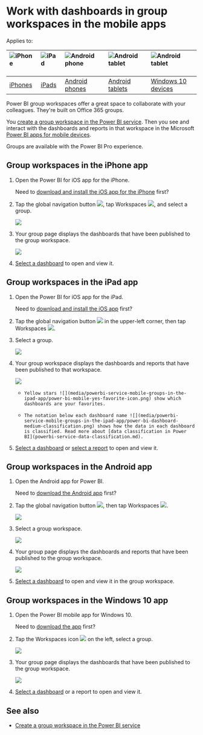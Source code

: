 <properties 
   pageTitle="Work with dashboards in group workspaces in the mobile apps"
   description="Power BI group workspaces are built on Office 365 groups. Read about viewing and interacting with dashboards in the Power BI mobile apps."
   services="powerbi" 
   documentationCenter="" 
   authors="maggiesMSFT" 
   manager="erikre" 
   backup=""
   editor=""
   tags=""
   qualityFocus="no"
   qualityDate=""/>
 
<tags
   ms.service="powerbi"
   ms.devlang="NA"
   ms.topic="article"
   ms.tgt_pltfrm="NA"
   ms.workload="powerbi"
   ms.date="02/07/2017"
   ms.author="maggies"/>

# Work with dashboards in group workspaces in the mobile apps

Applies to:

| ![iPhone](media/powerbi-service-mobile-groups-in-the-ipad-app/iphone-logo-50-px.png) | ![iPad](media/powerbi-service-mobile-groups-in-the-ipad-app/ipad-logo-50-px.png) | ![Android phone](media/powerbi-service-mobile-groups-in-the-ipad-app/android-phone-logo-50-px.png) | ![Android tablet](media/powerbi-service-mobile-groups-in-the-ipad-app/android-tablet-logo-50-px.png) | ![Android tablet](media/powerbi-service-mobile-groups-in-the-ipad-app/win-10-logo-50-px.png) |
|:------------------------|:----------------------------|:----------------------------|:----------------------------------------|:-----------------|
| [iPhones](powerbi-service-mobile-groups-in-the-ipad-app.md#group-workspaces-in-the-iphone-app) | [iPads](powerbi-service-mobile-groups-in-the-ipad-app.md#group-workspaces-in-the-ipad-app) | [Android phones](powerbi-service-mobile-groups-in-the-ipad-app.md#group-workspaces-in-the-android-app) | [Android tablets](powerbi-service-mobile-groups-in-the-ipad-app.md#group-workspaces-in-the-android-app) | [Windows 10 devices](powerbi-service-mobile-groups-in-the-ipad-app.md#group-workspaces-in-the-windows-10-app) |


Power BI group workspaces offer a great space to collaborate with your colleagues. They're built on Office 365 groups.

You [create a group workspace in the Power BI service](powerbi-service-create-a-group-in-power-bi.md). Then you see and interact with the dashboards and reports in that workspace in the Microsoft [Power BI apps for mobile devices](powerbi-power-bi-apps-for-mobile-devices.md). 

Groups are available with the Power BI Pro experience.

## Group workspaces in the iPhone app
1.  Open the Power BI for iOS app for the iPhone. 

    Need to [download and install the iOS app for the iPhone](http://go.microsoft.com/fwlink/?LinkId=522062) first?

2.  Tap the global navigation button ![](media/powerbi-service-mobile-groups-in-the-ipad-app/power-bi-iphone-global-nav-button.png), tap Workspaces ![](media/powerbi-service-mobile-groups-in-the-ipad-app/power-bi-iphone-workspaces-icon-lc.png), and select a group. 
 
    ![](media/powerbi-service-mobile-groups-in-the-ipad-app/power-bi-iphone-workspaces.png)

3.  Your group page displays the dashboards that have been published to the group workspace.  

    ![](media/powerbi-service-mobile-groups-in-the-ipad-app/power-bi-iphone-groups-dashboards.png)

4.  [Select a dashboard](powerbi-mobile-create-dashboard.md) to open and view it.


## Group workspaces in the iPad app

1.  Open the Power BI for iOS app for the iPad. 

    Need to [download and install the iOS app](http://go.microsoft.com/fwlink/?LinkId=522062) first?

2.  Tap the global navigation button ![](media/powerbi-service-mobile-groups-in-the-ipad-app/power-bi-iphone-global-nav-button.png) in the upper-left corner, then tap Workspaces ![](media/powerbi-service-mobile-groups-in-the-ipad-app/power-bi-iphone-workspaces-icon-lc.png).

3.  Select a group.

    ![](media/powerbi-service-mobile-groups-in-the-ipad-app/power-bi-ipad-workspaces.png)

4.  Your group workspace displays the dashboards and reports that have been published to that workspace.

    ![](media/powerbi-service-mobile-groups-in-the-ipad-app/power-bi-ipad-workspace-dashboards.png)

     -     Yellow stars ![](media/powerbi-service-mobile-groups-in-the-ipad-app/power-bi-mobile-yes-favorite-icon.png) show which dashboards are your favorites. 

     -     The notation below each dashboard name ![](media/powerbi-service-mobile-groups-in-the-ipad-app/power-bi-dashboard-medium-classification.png) shows how the data in each dashboard is classified. Read more about [data classification in Power BI](powerbi-service-data-classification.md).


5.  [Select a dashboard](powerbi-mobile-create-dashboard.md) or [select a report](powerbi-mobile-reports-on-the-ipad-app.md) to open and view it.

## Group workspaces in the Android app 

1.  Open the Android app for Power BI.

    Need to [download the Android app](http://go.microsoft.com/fwlink/?LinkID=544867) first?

2.  Tap the global navigation button ![](media/powerbi-service-mobile-groups-in-the-ipad-app/power-bi-android-options-icon.png), then tap Workspaces ![](media/powerbi-service-mobile-groups-in-the-ipad-app/power-bi-android-workspaces-icon.png).  

    ![](media/powerbi-service-mobile-groups-in-the-ipad-app/power-bi-android-workspaces.png)

3.  Select a group workspace.

    ![](media/powerbi-service-mobile-groups-in-the-ipad-app/power-bi-android-workspaces-space.png)

4.  Your group page displays the dashboards and reports that have been published to the group workspace.  

    ![](media/powerbi-service-mobile-groups-in-the-ipad-app/power-bi-android-groups-dashboards.png)

4.  [Select a dashboard](powerbi-mobile-create-dashboard.md) to open and view it in the group workspace.  


## Group workspaces in the Windows 10 app

1.  Open the Power BI mobile app for Windows 10.

    Need to [download the app](http://go.microsoft.com/fwlink/?LinkID=526478) first?

2.  Tap the Workspaces icon ![](media/powerbi-service-mobile-groups-in-the-ipad-app/power-bi-iphone-workspaces-icon-lc.png) on the left, select a group.  

    ![](media/powerbi-service-mobile-groups-in-the-ipad-app/power-bi-windows-10-workspace-home.png)

3.  Your group page displays the dashboards that have been published to the group workspace.  

    ![](media/powerbi-service-mobile-groups-in-the-ipad-app/power-bi-windows-10-workspace.png)

4.  [Select a dashboard](powerbi-mobile-create-dashboard.md) or a report to open and view it.  


## See also
- [Create a group workspace in the Power BI service](powerbi-service-create-a-group-in-power-bi.md)
